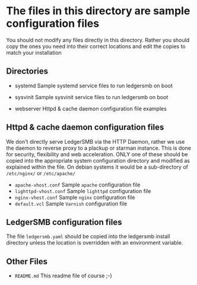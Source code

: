 # The files in this directory are sample configuration files

You should not modify any files directly in this directory.
Rather you should copy the ones you need into their correct locations and edit
the copies to match your installation

## Directories

* systemd
  Sample systemd service files to run ledgersmb on boot

* sysvinit
  Sample sysvinit service files to run ledgersmb on boot

* webserver
  Httpd & cache daemon configuration file examples

## Httpd & cache daemon configuration files

We don't directly serve LedgerSMB via the HTTP Daemon, rather we use the daemon
to reverse proxy to a plackup or starman instance.
This is done for security, flexibility and web acceleration.
ONLY one of these should be copied into the appropriate system configuration
directory and modified as explained within the file.
On debian systems it would be a sub-directory of `/etc/nginx/` or `/etc/apache/`

* `apache-vhost.conf`
Sample `apache` configuration file
* `lighttpd-vhost.conf`
Sample `lighttpd` configuration file
* `nginx-vhost.conf`
Sample `nginx` configuration file
* `default.vcl`
Sample `Varnish` configuration file

## LedgerSMB configuration files

The file `ledgersmb.yaml` should be copied into the ledgersmb install directory
unless the location is overridden with an environment variable.

## Other Files

* `README.md`
This readme file of course ;-)

